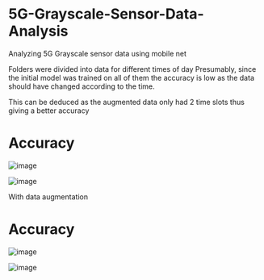 # 5G-Grayscale-Sensor-Data-Analysis
Analyzing 5G Grayscale sensor data using mobile net

Folders were divided into data for different times of day 
Presumably, since the initial model was trained on all of them the accuracy is low as the data should have changed according to the time.

This can be deduced as the augmented data only had 2 time slots thus giving a better accuracy

# Accuracy
![image](https://github.com/TayyibI/5G-Grayscale-Sensor-Data-Analysis/assets/94107654/ee452aeb-175a-4be3-97e7-7e2a0ceef1ed)

![image](https://github.com/TayyibI/5G-Grayscale-Sensor-Data-Analysis/assets/94107654/92796155-e18d-4a53-9398-3e67621dcf44)

With data augmentation

# Accuracy

![image](https://github.com/TayyibI/5G-Grayscale-Sensor-Data-Analysis/assets/94107654/6ecb18f8-20b3-459d-a73c-cea501f1b941)

![image](https://github.com/TayyibI/5G-Grayscale-Sensor-Data-Analysis/assets/94107654/400dfea7-7d85-4e6f-9cb9-b044e8850095)
